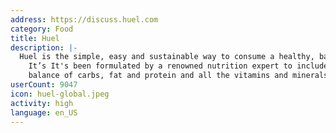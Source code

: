 ```yaml
---
address: https://discuss.huel.com
category: Food
title: Huel
description: |-
  Huel is the simple, easy and sustainable way to consume a healthy, balanced diet.
    It’s It's been formulated by a renowned nutrition expert to include the perfect
    balance of carbs, fat and protein and all the vitamins and minerals your body needs.
userCount: 9047
icon: huel-global.jpeg
activity: high
language: en_US
---
```

